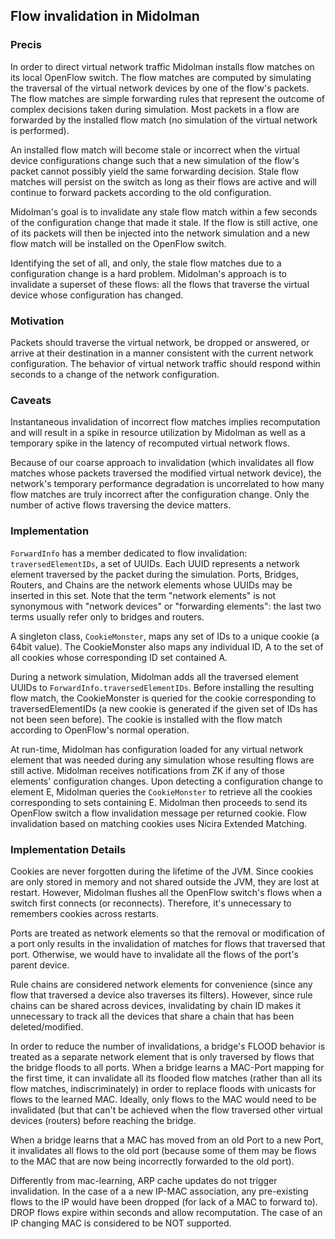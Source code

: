 ## Flow invalidation in Midolman

### Precis

In order to direct virtual network traffic Midolman installs flow matches on
its local OpenFlow switch. The flow matches are computed by simulating the
traversal of the virtual network devices by one of the flow's packets. The flow
matches are simple forwarding rules that represent the outcome of complex
decisions taken during simulation. Most packets in a flow are forwarded by the
installed flow match (no simulation of the virtual network is performed).

An installed flow match will become stale or incorrect when the virtual device
configurations change such that a new simulation of the flow's packet cannot
possibly yield the same forwarding decision. Stale flow matches will persist
on the switch as long as their flows are active and will continue to forward
packets according to the old configuration.

Midolman's goal is to invalidate any stale flow match within a few seconds of
the configuration change that made it stale. If the flow is still active, one
of its packets will then be injected into the network simulation and a new flow
match will be installed on the OpenFlow switch.

Identifying the set of all, and only, the stale flow matches due to a
configuration change is a hard problem. Midolman's approach is to invalidate a
superset of these flows: all the flows that traverse the virtual device
whose configuration has changed.

### Motivation

Packets should traverse the virtual network, be dropped or answered, or arrive
at their destination in a manner consistent with the current network
configuration. The behavior of virtual network traffic should respond within
seconds to a change of the network configuration.

### Caveats

Instantaneous invalidation of incorrect flow matches implies recomputation and
will result in a spike in resource utilization by Midolman as well as a
temporary spike in the latency of recomputed virtual network flows.

Because of our coarse approach to invalidation (which invalidates all flow
matches whose packets traversed the modified virtual network device), the
network's temporary performance degradation is uncorrelated to how many flow
matches are truly incorrect after the configuration change. Only the number of
active flows traversing the device matters.

### Implementation

`ForwardInfo` has a member dedicated to flow invalidation:
`traversedElementIDs`, a set of UUIDs. Each UUID represents a network element
traversed by the packet during the simulation. Ports, Bridges, Routers, and
Chains are the network elements whose UUIDs may be inserted in this set. Note
that the term "network elements" is not synonymous with "network devices" or
"forwarding elements": the last two terms usually refer only to bridges and
routers.

A singleton class, `CookieMonster`, maps any set of IDs to a unique cookie
(a 64bit value). The CookieMonster also maps any individual ID, A to the set of
all cookies whose corresponding ID set contained A.

During a network simulation, Midolman adds all the traversed element UUIDs to
`ForwardInfo.traversedElementIDs`. Before installing the resulting flow match,
the CookieMonster is queried for the cookie corresponding to
traversedElementIDs (a new cookie is generated if the given set of IDs has not
been seen before). The cookie is installed with the flow match according to
OpenFlow's normal operation.

At run-time, Midolman has configuration loaded for any virtual network element
that was needed during any simulation whose resulting flows are still active.
Midolman receives notifications from ZK if any of those elements' configuration
changes. Upon detecting a configuration change to element E, Midolman queries
the `CookieMonster` to retrieve all the cookies corresponding to sets
containing E. Midolman then proceeds to send its OpenFlow switch a flow
invalidation message per returned cookie. Flow invalidation based on matching
cookies uses Nicira Extended Matching.

### Implementation Details

Cookies are never forgotten during the lifetime of the JVM. Since cookies are
only stored in memory and not shared outside the JVM, they are lost at restart.
However, Midolman flushes all the OpenFlow switch's flows when a switch first
connects (or reconnects). Therefore, it's unnecessary to remembers cookies
across restarts.

Ports are treated as network elements so that the removal or modification
of a port only results in the invalidation of matches for flows that traversed
that port. Otherwise, we would have to invalidate all the flows of the port's
parent device.

Rule chains are considered network elements for convenience (since any flow that
traversed a device also traverses its filters). However, since rule chains can
be shared across devices, invalidating by chain ID makes it unnecessary to track
all the devices that share a chain that has been deleted/modified.

In order to reduce the number of invalidations, a bridge's FLOOD behavior is
treated as a separate network element that is only traversed by flows that the
bridge floods to all ports. When a bridge learns a MAC-Port mapping for the
first time, it can invalidate all its flooded flow matches (rather than all
its flow matches, indiscriminately) in order to replace floods with unicasts
for flows to the learned MAC. Ideally, only flows to the MAC would need to be
invalidated (but that can't be achieved when the flow traversed other virtual
devices (routers) before reaching the bridge.

When a bridge learns that a MAC has moved from an old Port to a new Port, it
invalidates all flows to the old port (because some of them may be flows to the
MAC that are now being incorrectly forwarded to the old port).

Differently from mac-learning, ARP cache updates do not trigger invalidation.
In the case of a a new IP-MAC association, any pre-existing flows to the IP
would have been dropped (for lack of a MAC to forward to). DROP flows expire
within seconds and allow recomputation. The case of an IP changing MAC is
considered to be NOT supported.
